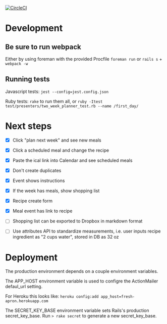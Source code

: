 [![CircleCI](https://circleci.com/gh/briancantrell/fresh-apron.svg?style=svg)](https://circleci.com/gh/briancantrell/fresh-apron)

# Development
## Be sure to run webpack
Either by using foreman with the provided Procfile
`foreman run`
or
`rails s` + `webpack -w`

## Running tests
Javascript tests:
`jest --config=jest.config.json`

Ruby tests:
`rake` to run them all, or
`ruby -Itest test/presenters/two_week_planner_test.rb --name /first_day/`

# Next steps
 - [x] Click "plan next week" and see new meals
 - [x] Click a scheduled meal and change the recipe
 - [x] Paste the ical link into Calendar and see scheduled meals
 - [x] Don't create duplicates

 - [x] Event shows instructions
 - [x] If the week has meals, show shopping list
 - [x] Recipe create form
 - [x] Meal event has link to recipe

 - [ ] Shopping list can be exported to Dropbox in markdown format
 - [ ] Use attributes API to standardize measurements, i.e. user inputs recipe ingredient as "2 cups water", stored in DB as 32 oz

# Deployment
The production environment depends on a couple environment variables.

The APP_HOST environment variable is used to configre the ActionMailer defaul_url setting.

For Heroku this looks like:
`heroku config:add app_host=fresh-apron.herokuapp.com`

The SECRET_KEY_BASE environment variable sets Rails's production secret_key_base.
Run `> rake secret` to generate a new secret_key_base.

